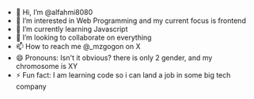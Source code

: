 - 👋 Hi, I’m @alfahmi8080
- 👀 I’m interested in Web Programming and my current focus is frontend
- 🌱 I’m currently learning Javascript
- 💞️ I’m looking to collaborate on everything
- 📫 How to reach me @_mzgogon on X
- 😄 Pronouns: Isn't it obvious? there is only 2 gender, and my chromosome is XY
- ⚡ Fun fact: I am learning code so i can land a job in some big tech company

<!---
alfahmi8080/alfahmi8080 is a ✨ special ✨ repository because its `README.md` (this file) appears on your GitHub profile.
You can click the Preview link to take a look at your changes.
--->

